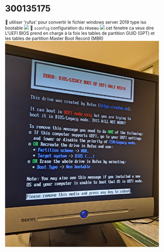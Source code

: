 # 300135175
:pushpin: utiliser 'rufus' pour convertir le fichier windows server 2019 type iso  bootable 
<img src=images/20230517_182725%20(1).jpg width='' height='' > </img>
:pushpin: `sconfig` configuration du réseau 
<img src=images/20230523_175014.jpg width='' height='' > </img>
 cet fenetre ca veux dire L'UEFI BIOS prend en charge à la fois les tables de partition GUID (GPT) et les tables de partition Master Boot Record (MBR)
<img src=images/20230517_181628.jpg width='' height='' > </img> 
